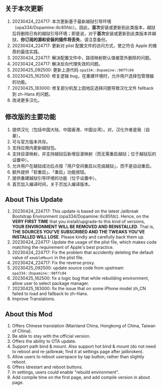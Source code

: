 ## 关于本次更新

1. 20230424_224717: 本次更新基于最新越狱引导环境（opa334/Dopamine::6c85fdc）。因此，**首次**安装或更新到此类版本，越狱后将删除已有的越狱引导环境；即是说，对于**首次**安装或更新到此类版本并越狱，**你订阅的源和安装的插件将丢失**，请注意备份。
2. 20230424_224717: 更新对 plist 配置文件的访问方式，使之符合 Apple 的推荐的最佳实践。
3. 20230424_224717: 解决配置文件中，路径映射默认值被意外删除的问题。
4. 20230424_224717: 解决反向代理失效的问题。
5. 20230425_092500: 更新上游代码 `opa334::Dopamine::90ffc04`
6. 20230425_162500: 修复逻辑 bug，在重建环境时，允许用户选择包管理器的功能。
7. 20230425_183000: 修复部分机型上因地区选择问题导致汉化文件 fallback 到 zh-Hans 的问题。
8. 改进更多汉化。

## 修改版的主要功能

1. 提供汉化（包括中国大陆、中国香港、中国台湾）。对，汉化作者是我（自豪）。
2. 可与官方版本共存。
3. 支持应用内更新越狱包。
4. 支持目录映射，并支持越狱后新增目录映射（而无需重启越狱；位于越狱后的设置中）。
5. 允许用户在越狱成功后点按「用户空间重启以完成越狱」，而不是自动重启。
6. 额外提供「软重启」、「重启」功能按钮。
7. 提供重建越狱引导环境的功能（位于设置中）。
8. 首页加入编译时间，关于页加入编译版本。

## About This Update

1. 20230424_224717: This update is based on the latest Jailbreak Bootstrap Environment (opa334/Dopamine::6c85fdc). Hence, on the **VERY FIRST TIME** that you install/upgrade-to this kind of versions, **YOUR ENVIRONMENT WILL BE REMOVED AND REINSTALLED**. That is, **THE SOURCES YOU'VE SUBSCRIBED AND THE TWEAKS YOU'VE INSTALLED WILL LOSE**. Please kindly and carefully back them up.
2. 20230424_224717: Update the usage of the plist file, which makes code matching the requirement of Apple's best practice.
3. 20230424_224717: Fix the problem that accidently deleting the default value of `emableMount` in the plist file.
4. 20230424_224717: Fix the reverse proxy.
5. 20230425_092500: update source code from upstream `opa334::Dopamine::90ffc04`
6. 20230425_162500: fix a logic bug that while rebuilding environment, allow user to select package manager.
7. 20230425_183000: fix the issue that on some iPhone model zh_CN failed to load and fallback to zh-Hans.
8. Improve Translations.

## About this Mod

1. Offers Chinese translation (Mainland China, Hongkong of China, Taiwan of China).
2. Be able to stay with the official version.
3. Offers the ability to OTA update.
4. Support path bind & mount. Also support hot bind & mount (do not need to reboot and re-jailbreak; find it at settings page after jailbroken).
5. Allow users to reboot userspace by tap button, rather than slightly reboot.
6. Offers ldrestart and reboot buttons.
7. In settings, users could enable "rebuild environment".
8. Add compile time on the first page, and add compile version in about page.
